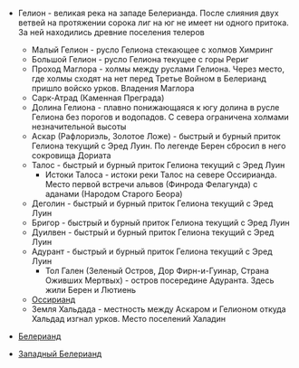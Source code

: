 *   Гелион - великая река на западе Белерианда. После слияния двух ветвей на
    протяжении сорока лиг на юг не имеет ни одного притока.
    За ней находились древние поселения телеров
    *   Малый Гелион - русло Гелиона стекающее с холмов Химринг
    *   Большой Гелион - русло Гелиона текущее с горы Рериг
    *   Проход Маглора - холмы между руслами Гелиона. Через место, где холмы
        сходят на нет перед Третье Войном в Белерианд пришло войско урков.
        Владения Маглора
    *   Сарк-Атрад (Каменная Преграда)
    *   Долина Гелиона - плавно понижающаяся к югу долина в русле Гелиона без
        порогов и водопадов. С севера ограничена холмами незначительной высоты
    *   Аскар (Рафлориэль, Золотое Ложе) - быстрый и бурный приток Гелиона
        текущий с Эред Луин. По легенде Берен сбросил в него сокровища Дориата
    *   Талос - быстрый и бурный приток Гелиона текущий с Эред Луин
        *   Истоки Талоса - истоки реки Талос на севере Оссирианда. Место
            первой встречи альвов (Финрода Фелагунда) с аданами (Народом
            Старого Беора)
    *   Деголин - быстрый и бурный приток Гелиона текущий с Эред Луин
    *   Бригор - быстрый и бурный приток Гелиона текущий с Эред Луин
    *   Дуилвен - быстрый и бурный приток Гелиона текущий с Эред Луин
    *   Адурант - быстрый и бурный приток Гелиона текущий с Эред Луин
        *   Тол Гален (Зеленый Остров, Дор Фирн-и-Гуинар, Страна Оживших
            Мертвых) - остров посередине Адуранта. Здесь жили Берен и Лютиень
    *   [Оссирианд](Оссирианд.md)
    *   Земля Хальдада - местность между Аскаром и Гелионом откуда Хальдад
        изгнал урков. Место поселений Халадин


*   [Белерианд](index.md)
*   [Западный Белерианд](Западный%20Белерианд.md)
